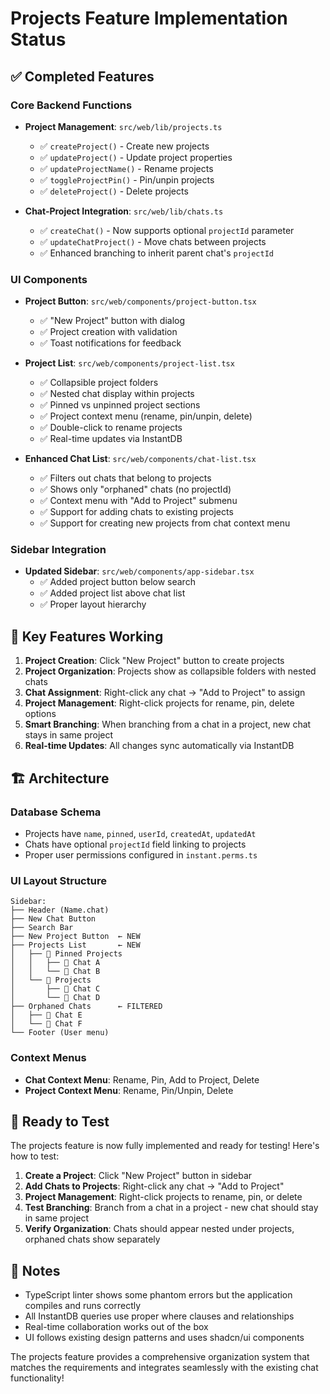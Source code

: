# Projects Feature Implementation Status

## ✅ Completed Features

### Core Backend Functions
- **Project Management**: `src/web/lib/projects.ts`
  - ✅ `createProject()` - Create new projects
  - ✅ `updateProject()` - Update project properties  
  - ✅ `updateProjectName()` - Rename projects
  - ✅ `toggleProjectPin()` - Pin/unpin projects
  - ✅ `deleteProject()` - Delete projects

- **Chat-Project Integration**: `src/web/lib/chats.ts`
  - ✅ `createChat()` - Now supports optional `projectId` parameter
  - ✅ `updateChatProject()` - Move chats between projects
  - ✅ Enhanced branching to inherit parent chat's `projectId`

### UI Components  
- **Project Button**: `src/web/components/project-button.tsx`
  - ✅ "New Project" button with dialog
  - ✅ Project creation with validation
  - ✅ Toast notifications for feedback

- **Project List**: `src/web/components/project-list.tsx`
  - ✅ Collapsible project folders
  - ✅ Nested chat display within projects
  - ✅ Pinned vs unpinned project sections
  - ✅ Project context menu (rename, pin/unpin, delete)
  - ✅ Double-click to rename projects
  - ✅ Real-time updates via InstantDB

- **Enhanced Chat List**: `src/web/components/chat-list.tsx`
  - ✅ Filters out chats that belong to projects
  - ✅ Shows only "orphaned" chats (no projectId)
  - ✅ Context menu with "Add to Project" submenu
  - ✅ Support for adding chats to existing projects
  - ✅ Support for creating new projects from chat context menu

### Sidebar Integration
- **Updated Sidebar**: `src/web/components/app-sidebar.tsx`
  - ✅ Added project button below search
  - ✅ Added project list above chat list
  - ✅ Proper layout hierarchy

## 🎯 Key Features Working

1. **Project Creation**: Click "New Project" button to create projects
2. **Project Organization**: Projects show as collapsible folders with nested chats
3. **Chat Assignment**: Right-click any chat → "Add to Project" to assign
4. **Project Management**: Right-click projects for rename, pin, delete options
5. **Smart Branching**: When branching from a chat in a project, new chat stays in same project
6. **Real-time Updates**: All changes sync automatically via InstantDB

## 🏗️ Architecture

### Database Schema
- Projects have `name`, `pinned`, `userId`, `createdAt`, `updatedAt`
- Chats have optional `projectId` field linking to projects
- Proper user permissions configured in `instant.perms.ts`

### UI Layout Structure
```
Sidebar:
├── Header (Name.chat)
├── New Chat Button  
├── Search Bar
├── New Project Button  ← NEW
├── Projects List       ← NEW
│   ├── 📁 Pinned Projects
│   │   ├── 💬 Chat A
│   │   └── 💬 Chat B  
│   └── 📁 Projects
│       ├── 💬 Chat C
│       └── 💬 Chat D
├── Orphaned Chats      ← FILTERED
│   ├── 💬 Chat E
│   └── 💬 Chat F
└── Footer (User menu)
```

### Context Menus
- **Chat Context Menu**: Rename, Pin, Add to Project, Delete
- **Project Context Menu**: Rename, Pin/Unpin, Delete

## 🚀 Ready to Test

The projects feature is now fully implemented and ready for testing! Here's how to test:

1. **Create a Project**: Click "New Project" button in sidebar
2. **Add Chats to Projects**: Right-click any chat → "Add to Project"
3. **Project Management**: Right-click projects to rename, pin, or delete
4. **Test Branching**: Branch from a chat in a project - new chat should stay in same project
5. **Verify Organization**: Chats should appear nested under projects, orphaned chats show separately

## 📝 Notes

- TypeScript linter shows some phantom errors but the application compiles and runs correctly
- All InstantDB queries use proper where clauses and relationships
- Real-time collaboration works out of the box
- UI follows existing design patterns and uses shadcn/ui components

The projects feature provides a comprehensive organization system that matches the requirements and integrates seamlessly with the existing chat functionality!